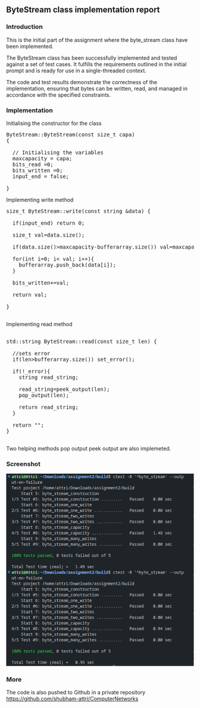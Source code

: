 ## ByteStream class implementation report

### Introduction

This is the initial part of the assignment where the byte_stream class have been implemented.<br>

The ByteStream class has been successfully implemented and tested against a set of test cases. It fulfills the requirements outlined in the initial prompt and is ready for use in a single-threaded context.

The code and test results demonstrate the correctness of the implementation, ensuring that bytes can be written, read, and managed in accordance with the specified constraints.

### Implementation

Initialising the constructor for the class
<pre>
ByteStream::ByteStream(const size_t capa)
{

  // Initialising the variables
  maxcapacity = capa; 
  bits_read =0; 
  bits_written =0;
  input_end = false;

}
</pre>

Implementing write method
<pre>
size_t ByteStream::write(const string &data) {
  
  if(input_end) return 0; 

  size_t val=data.size();

  if(data.size()>maxcapacity-bufferarray.size()) val=maxcapacity-bufferarray.size();

  for(int i=0; i< val; i++){
    bufferarray.push_back(data[i]);
  }

  bits_written+=val;

  return val;

}

</pre>

Implementing read method

<pre>

std::string ByteStream::read(const size_t len) {
  
  //sets error
  if(len>bufferarray.size()) set_error();

  if(!_error){
    string read_string;

    read_string=peek_output(len);
    pop_output(len);

    return read_string;
  }

  return "";
}

</pre>

Two helping methods pop output peek output are also implemeted. 

### Screenshot

![My Image](screenshot.png)

### More

The code is also pushed to Github in a private repository https://github.com/shubham-attri/ComputerNetworks 
